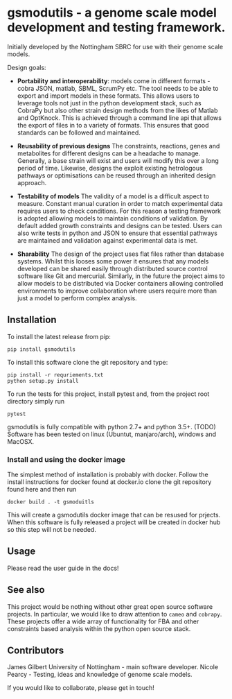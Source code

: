# gsmodutils - a genome scale model development and testing framework.
Initially developed by the Nottingham SBRC for use with their genome scale models.

Design goals:

* **Portability and interoperability**:
models come in different formats - cobra JSON, matlab, SBML, ScrumPy etc. The tool needs to be able to export and
import models in these formats. This allows users to leverage tools not just in the python development stack, such
as CobraPy but also other strain design methods from the likes of Matlab and OptKnock. This is achieved through
a command line api that allows the export of files in to a variety of formats. This ensures that good standards
can be followed and maintained.

* **Reusability of previous designs**
The constraints, reactions, genes and metabolites for different designs can be a headache to manage. Generally, a
base strain will exist and users will modify this over a long period of time. Likewise, designs the exploit existing
hetrologous pathways or optimisations can be reused through an inherited design approach.

* **Testability of models**
The validity of a model is a difficult aspect to measure. Constant manual curation in order to match experimental
data requires users to check conditions. For this reason a testing framework is adopted allowing models to maintain
conditions of validation. By default added growth constraints and designs can be tested. Users can also write tests
in python and JSON to ensure that essential pathways are maintained and validation against experimental data is met.

* **Sharability**
The design of the project uses flat files rather than database systems. Whilst this looses some power it ensures
that any models developed can be shared easily through distributed source control software like Git
and mercurial. Similarly, in the future the project aims to allow models to be distributed via Docker containers
allowing controlled environments to improve collaboration where users require more than just a model to perform
complex analysis.


## Installation

To install the latest release from pip:

    pip install gsmodutils

To install this software clone the git repository and type:

    pip install -r requriements.txt
    python setup.py install
    
To run the tests for this project, install pytest and, from the project root directory simply run

    pytest
    
gsmodutils is fully compatible with python 2.7+ and python 3.5+.
(TODO) Software has been tested on linux (Ubuntut, manjaro/arch), windows and MacOSX. 

### Install and using the docker image

The simplest method of installation is probably with docker. 
Follow the install instructions for docker found at docker.io clone the git repository found here and then run

    docker build . -t gsmoduitls

This will create a gsmodutils docker image that can be resused for prjects.
When this software is fully released a project will be created in docker hub so this step will not be needed.

## Usage
Please read the user guide in the docs!

## See also

This project would be nothing without other great open source software projects.
In particular, we would like to draw attention to ```cameo``` and ```cobrapy```.
These projects offer a wide array of functionality for FBA and other constraints based
analysis within the python open source stack.


## Contributors
James Gilbert  University of Nottingham - main software developer.
Nicole Pearcy - Testing, ideas and knowledge of genome scale models.

If you would like to collaborate, please get in touch!
